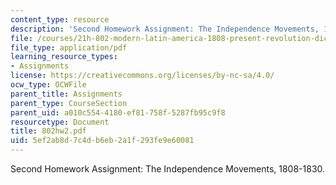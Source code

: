 ```yaml
---
content_type: resource
description: 'Second Homework Assignment: The Independence Movements, 1808-1830.'
file: /courses/21h-802-modern-latin-america-1808-present-revolution-dictatorship-democracy-spring-2005/5ef2ab8d7c4db6eb2a1f293fe9e60081_802hw2.pdf
file_type: application/pdf
learning_resource_types:
- Assignments
license: https://creativecommons.org/licenses/by-nc-sa/4.0/
ocw_type: OCWFile
parent_title: Assignments
parent_type: CourseSection
parent_uid: a010c554-4180-ef81-758f-5287fb95c9f8
resourcetype: Document
title: 802hw2.pdf
uid: 5ef2ab8d-7c4d-b6eb-2a1f-293fe9e60081
---
```

Second Homework Assignment: The Independence Movements, 1808-1830.